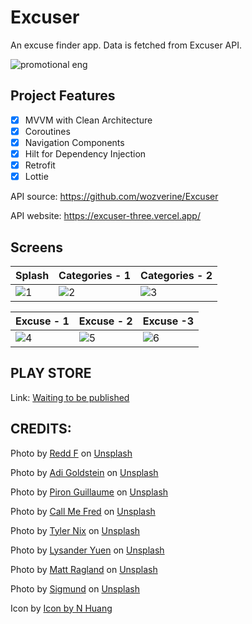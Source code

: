 # Excuser
An excuse finder app. Data is fetched from Excuser API.  

![promotional eng](https://github.com/wozverine/ExcusesApp/assets/23726873/ef859f8d-eb9a-40fc-86f7-8c2e0a63e094)


## Project Features
- [x] MVVM with Clean Architecture
- [x] Coroutines
- [x] Navigation Components
- [x] Hilt for Dependency Injection
- [x] Retrofit
- [x] Lottie

API source: https://github.com/wozverine/Excuser

API website: https://excuser-three.vercel.app/

## Screens
| Splash | Categories - 1 | Categories - 2 |
| ----- | ----- | ----- |
|![1](https://github.com/wozverine/ExcusesApp/assets/23726873/d41c6821-c161-45d6-8858-c1579563ae34)|![2](https://github.com/wozverine/ExcusesApp/assets/23726873/ac4e4d6a-2561-4d6c-8da2-bba172c9a803)|![3](https://github.com/wozverine/ExcusesApp/assets/23726873/bd8c0104-7e2a-4413-8b79-401973bbefb9)|

| Excuse - 1 | Excuse - 2 | Excuse -3 |
| ------ | ------ | ----- |
![4](https://github.com/wozverine/ExcusesApp/assets/23726873/7a704516-3bac-46fa-a0c4-f1c26e4c52be)|![5](https://github.com/wozverine/ExcusesApp/assets/23726873/e9313d6b-c2bf-4789-907f-b6e25f4a80c0)|![6](https://github.com/wozverine/ExcusesApp/assets/23726873/604b2321-228c-478c-9915-5f17df6090ec)|

## PLAY STORE
Link: [Waiting to be published](https://play.google.com/store/apps/details?id=com.glitch.excuser)




## CREDITS:

Photo by <a href="https://unsplash.com/@raddfilms?utm_content=creditCopyText&utm_medium=referral&utm_source=unsplash">Redd F</a> on <a href="https://unsplash.com/photos/people-sitting-on-chair-5U_28ojjgms?utm_content=creditCopyText&utm_medium=referral&utm_source=unsplash">Unsplash</a>

Photo by <a href="https://unsplash.com/@adigold1?utm_content=creditCopyText&utm_medium=referral&utm_source=unsplash">Adi Goldstein</a> on <a href="https://unsplash.com/photos/selective-focus-photography-of-assorted-color-balloons-Hli3R6LKibo?utm_content=creditCopyText&utm_medium=referral&utm_source=unsplash">Unsplash</a>

Photo by <a href="https://unsplash.com/@gpiron?utm_content=creditCopyText&utm_medium=referral&utm_source=unsplash">Piron Guillaume</a> on <a href="https://unsplash.com/photos/five-children-sitting-on-bench-front-of-trees-cRRDzGxqVe8?utm_content=creditCopyText&utm_medium=referral&utm_source=unsplash">Unsplash</a>

Photo by <a href="https://unsplash.com/@callmefred?utm_content=creditCopyText&utm_medium=referral&utm_source=unsplash">Call Me Fred</a> on <a href="https://unsplash.com/photos/just-for-fun-led-sign-STV98EbRy7w?utm_content=creditCopyText&utm_medium=referral&utm_source=unsplash">Unsplash</a>

Photo by <a href="https://unsplash.com/@nixcreative?utm_content=creditCopyText&utm_medium=referral&utm_source=unsplash">Tyler Nix</a> on <a href="https://unsplash.com/photos/people-standing-on-shore-during-golden-hour-V3dHmb1MOXM?utm_content=creditCopyText&utm_medium=referral&utm_source=unsplash">Unsplash</a>

Photo by <a href="https://unsplash.com/@lysanderyuen?utm_content=creditCopyText&utm_medium=referral&utm_source=unsplash">Lysander Yuen</a> on <a href="https://unsplash.com/photos/low-angle-view-of-tower-books-wk833OrQLJE?utm_content=creditCopyText&utm_medium=referral&utm_source=unsplash">Unsplash</a>

Photo by <a href="https://unsplash.com/@mattragland?utm_content=creditCopyText&utm_medium=referral&utm_source=unsplash">Matt Ragland</a> on <a href="https://unsplash.com/photos/flat-lay-photography-of-blue-backpack-beside-book-and-silver-macbook-02z1I7gv4ao?utm_content=creditCopyText&utm_medium=referral&utm_source=unsplash">Unsplash</a>

Photo by <a href="https://unsplash.com/@sigmund?utm_content=creditCopyText&utm_medium=referral&utm_source=unsplash">Sigmund</a> on <a href="https://unsplash.com/photos/black-digital-device-at-0-00-By-tZImt0Ms?utm_content=creditCopyText&utm_medium=referral&utm_source=unsplash">Unsplash</a>

Icon by <a href="https://www.freepik.com/icon/pensive_5096410#fromView=search&term=sorry&track=ais&page=1&position=56&uuid=b7f41eb5-4a27-4169-ad9e-6b8aa37e81df">Icon by N Huang</a>  
